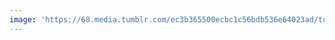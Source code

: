 ```yaml
---
image: 'https://68.media.tumblr.com/ec3b365500ecbc1c56bdb536e64023ad/tumblr_o2br4yHvm71tbdx3so4_1280.jpg'
---
```

